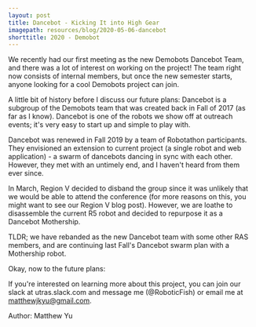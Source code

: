 ```yaml
---
layout: post
title: Dancebot - Kicking It into High Gear
imagepath: resources/blog/2020-05-06-dancebot
shorttitle: 2020 - Demobot
---
```


We recently had our first meeting as the new Demobots Dancebot Team, and there was a lot of interest on working on the project! The team right now consists of internal members, but once the new semester starts, anyone looking for a cool Demobots project can join.

A little bit of history before I discuss our future plans: Dancebot is a subgroup of the Demobots team that was created back in Fall of 2017 (as far as I know). Dancebot is one of the robots we show off at outreach events; it's very easy to start up and simple to play with.

Dancebot was renewed in Fall 2019 by a team of Robotathon participants. They envisioned an extension to current project (a single robot and web application) - a swarm of dancebots dancing in sync with each other. However, they met with an untimely end, and I haven't heard from them ever since.

In March, Region V decided to disband the group since it was unlikely that we would be able to attend the conference (for more reasons on this, you might want to see our Region V blog post). However, we are loathe to disassemble the current R5 robot and decided to repurpose it as a Dancebot Mothership.

TLDR; we have rebanded as the new Dancebot team with some other RAS members, and are continuing last Fall's Dancebot swarm plan with a Mothership robot.

Okay, now to the future plans:


If you're interested on learning more about this project, you can join our slack at utras.slack.com and message me (@RoboticFish) or email me at matthewjkyu@gmail.com.

Author: Matthew Yu
